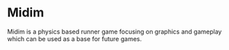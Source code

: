 # Midim
Midim is a physics based runner game focusing on graphics and gameplay which can be used as a base for future games.
